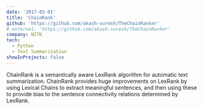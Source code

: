 ```yaml
---
date: '2017-03-01'
title: 'ChainRank'
github: 'https://github.com/akash-suresh/TheChainRanker'
# external: 'https://github.com/akash-suresh/TheChainRanker'
company: NITK
tech:
  - Python
  - Text Summarization
showInProjects: false
---
```


ChainRank is a semantically aware LexRank algorithm for automatic text summarization. ChainRank provides huge improvements on LexRank by using Lexical Chains to extract meaningful sentences, and then using these to provide bias to the sentence connectivity relations determined by LexRank.
